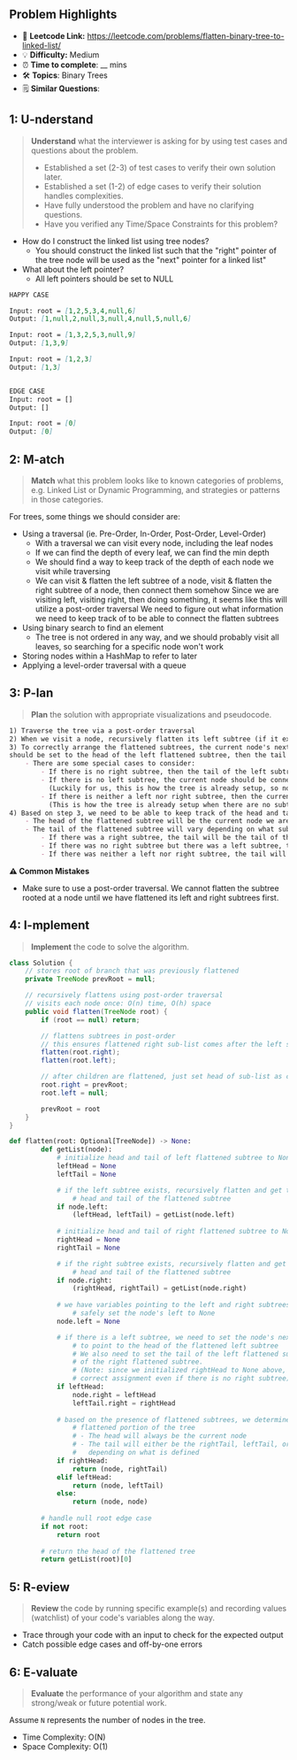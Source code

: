 ## Problem Highlights

* 🔗 **Leetcode Link:** <https://leetcode.com/problems/flatten-binary-tree-to-linked-list/>
* 💡 **Difficulty:** Medium
* ⏰ **Time to complete**: __ mins
* 🛠️ **Topics**: Binary Trees
* 🗒️ **Similar Questions**: []()
    
## 1: U-nderstand
 
> **Understand** what the interviewer is asking for by using test cases and questions about the problem.
> 
> - Established a set (2-3) of test cases to verify their own solution later.
> - Established a set (1-2) of edge cases to verify their solution handles complexities.
> - Have fully understood the problem and have no clarifying questions.
> - Have you verified any Time/Space Constraints for this problem?

- How do I construct the linked list using tree nodes?
  - You should construct the linked list such that the "right" pointer of the tree node will be used as the "next" pointer for a linked list"
- What about the left pointer?
  - All left pointers should be set to NULL
   
```markdown
HAPPY CASE

Input: root = [1,2,5,3,4,null,6]
Output: [1,null,2,null,3,null,4,null,5,null,6]

Input: root = [1,3,2,5,3,null,9]
Output: [1,3,9]

Input: root = [1,2,3]
Output: [1,3]


EDGE CASE
Input: root = []
Output: []

Input: root = [0]
Output: [0]
```   
    
## 2: M-atch

<!-- See https://docs.google.com/document/d/1hYT1hoOJ6pFIt8A5q-PIZmYP7pB4WqlzyUJgFx9x2mY/edit#heading=h.ya2de4n4zsds for list of algorithms based on question type-->

> **Match** what this problem looks like to known categories of problems, e.g. Linked List or Dynamic Programming, and strategies or patterns in those categories.


For trees, some things we should consider are:
- Using a traversal (ie. Pre-Order, In-Order, Post-Order, Level-Order)
  - With a traversal we can visit every node, including the leaf nodes
  - If we can find the depth of every leaf, we can find the min depth
  - We should find a way to keep track of the depth of each node we visit while traversing
  - We can visit & flatten the left subtree of a node, visit & flatten the right subtree of a node, then connect them somehow
Since we are visiting left, visiting right, then doing something, it seems like this will utilize a post-order traversal
We need to figure out what information we need to keep track of to be able to connect the flatten subtrees
- Using binary search to find an element
  - The tree is not ordered in any way, and we should probably visit all leaves, so searching for a specific node won't work
- Storing nodes within a HashMap to refer to later
- Applying a level-order traversal with a queue


## 3: P-lan

> **Plan** the solution with appropriate visualizations and pseudocode.

```markdown
1) Traverse the tree via a post-order traversal
2) When we visit a node, recursively flatten its left subtree (if it exists), then its right subtree (if it exists)
3) To correctly arrange the flattened subtrees, the current node's next pointer (in this case we use the right pointer as a next pointer) 
should be set to the head of the left flattened subtree, then the tail of the left flattened subtree should be set to the head of the right flattened subtree
    - There are some special cases to consider:
        - If there is no right subtree, then the tail of the left subtree should be connected to NULL
        - If there is no left subtree, the current node should be connected directly to the head of the right flattened subtree
          (Luckily for us, this is how the tree is already setup, so no action needs to be taken in this case.)
        - If there is neither a left nor right subtree, then the current node should be connected to NULL
          (This is how the tree is already setup when there are no subtrees at the current node, so again no action needs to be taken.)
4) Based on step 3, we need to be able to keep track of the head and tail of a flattened portion of the tree, and return them up the call stack as we recurse
    - The head of the flattened subtree will be the current node we are visiting
    - The tail of the flattened subtree will vary depending on what subtrees were visited:
        - If there was a right subtree, the tail will be the tail of the right flattened subtree
        - If there was no right subtree but there was a left subtree, the tail will be the tail of the left flattened subtree
        - If there was neither a left nor right subtree, the tail will just be the current node
```

**⚠️ Common Mistakes**

* Make sure to use a post-order traversal. We cannot flatten the subtree rooted at a node until we have flattened its left and right subtrees first.

## 4: I-mplement

> **Implement** the code to solve the algorithm.

```java
class Solution {
    // stores root of branch that was previously flattened
    private TreeNode prevRoot = null;

    // recursively flattens using post-order traversal
    // visits each node once: O(n) time, O(h) space
    public void flatten(TreeNode root) {
        if (root == null) return;

        // flattens subtrees in post-order
        // this ensures flattened right sub-list comes after the left sub-list
        flatten(root.right);
        flatten(root.left);

        // after children are flattened, just set head of sub-list as child
        root.right = prevRoot;
        root.left = null;

        prevRoot = root
    }
}
```
```python
def flatten(root: Optional[TreeNode]) -> None:
        def getList(node):
            # initialize head and tail of left flattened subtree to None
            leftHead = None
            leftTail = None

            # if the left subtree exists, recursively flatten and get the
                # head and tail of the flattened subtree
            if node.left:
                (leftHead, leftTail) = getList(node.left)
            
            # initialize head and tail of right flattened subtree to None
            rightHead = None
            rightTail = None

            # if the right subtree exists, recursively flatten and get the
                # head and tail of the flattened subtree
            if node.right:
                (rightHead, rightTail) = getList(node.right)
            
            # we have variables pointing to the left and right subtrees, so we can
                # safely set the node's left to None
            node.left = None

            # if there is a left subtree, we need to set the node's next (right) pointer
                # to point to the head of the flattened left subtree
                # We also need to set the tail of the left flattened subtree to be the head
                # of the right flattened subtree.
                # (Note: since we initialized rightHead to None above, this will give the
                # correct assignment even if there is no right subtree)
            if leftHead:
                node.right = leftHead
                leftTail.right = rightHead
            
            # based on the presence of flattened subtrees, we determine the head and tail of the
                # flattened portion of the tree
                # - The head will always be the current node
                # - The tail will either be the rightTail, leftTail, or the current node itself,
                #   depending on what is defined
            if rightHead:
                return (node, rightTail)
            elif leftHead:
                return (node, leftTail)
            else:
                return (node, node)
        
        # handle null root edge case
        if not root:
            return root
        
        # return the head of the flattened tree
        return getList(root)[0]
```
    
## 5: R-eview

> **Review** the code by running specific example(s) and recording values (watchlist) of your code's variables along the way.

- Trace through your code with an input to check for the expected output
- Catch possible edge cases and off-by-one errors

## 6: E-valuate

> **Evaluate** the performance of your algorithm and state any strong/weak or future potential work.

Assume `N` represents the number of nodes in the tree.

* Time Complexity: O(N)
* Space Complexity: O(1)